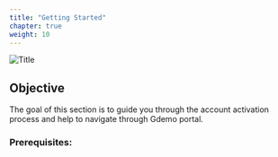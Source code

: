 ```yaml
---
title: "Getting Started"
chapter: true
weight: 10
---
```


![Title](/images/GettingStarted.jpg)
## Objective

The goal of this section is to guide you through the account activation process and help to navigate through Gdemo portal.

### Prerequisites:



